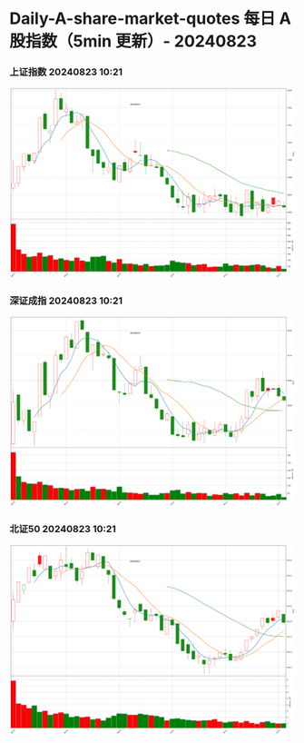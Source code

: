 
# Daily-A-share-market-quotes 每日 A 股指数（5min 更新）- 20240823

### 上证指数 20240823 10:21
![](./fig/2024/8/20240823-sh000001.png)

### 深证成指 20240823 10:21
![](./fig/2024/8/20240823-sz399001.png)

### 北证50 20240823 10:21
![](./fig/2024/8/20240823-bj899050.png)
